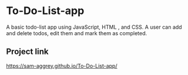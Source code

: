 # To-Do-List-app
A basic todo-list app using JavaScript, HTML , and CSS. A user can add and delete todos, edit them and mark them as completed.
## Project link
 https://sam-aggrey.github.io/To-Do-List-app/

